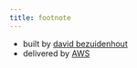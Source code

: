 ```yaml
---
title: footnote
---
```


* built by [david bezuidenhout](https://www.linuxgeek.za.net)
* delivered by [AWS](https://aws.amazon.com)